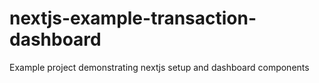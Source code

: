 # nextjs-example-transaction-dashboard
Example project demonstrating nextjs setup and dashboard components
